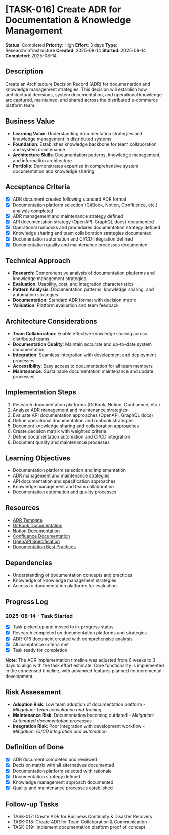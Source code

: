 # [TASK-016] Create ADR for Documentation & Knowledge Management

**Status**: Completed
**Priority**: High
**Effort**: 3 days
**Type**: Research/Infrastructure
**Created**: 2025-08-14
**Started**: 2025-08-14
**Completed**: 2025-08-14

## Description
Create an Architecture Decision Record (ADR) for documentation and knowledge management strategies. This decision will establish how architectural decisions, system documentation, and operational knowledge are captured, maintained, and shared across the distributed e-commerce platform team.

## Business Value
- **Learning Value**: Understanding documentation strategies and knowledge management in distributed systems
- **Foundation**: Establishes knowledge backbone for team collaboration and system maintenance
- **Architecture Skills**: Documentation patterns, knowledge management, and information architecture
- **Portfolio**: Demonstrates expertise in comprehensive system documentation and knowledge sharing

## Acceptance Criteria
- [x] ADR document created following standard ADR format
- [x] Documentation platform selection (GitBook, Notion, Confluence, etc.) analysis completed
- [x] ADR management and maintenance strategy defined
- [x] API documentation strategy (OpenAPI, GraphQL docs) documented
- [x] Operational runbooks and procedures documentation strategy defined
- [x] Knowledge sharing and team collaboration strategies documented
- [x] Documentation automation and CI/CD integration defined
- [x] Documentation quality and maintenance processes documented

## Technical Approach
- **Research**: Comprehensive analysis of documentation platforms and knowledge management strategies
- **Evaluation**: Usability, cost, and integration characteristics
- **Pattern Analysis**: Documentation patterns, knowledge sharing, and automation strategies
- **Documentation**: Standard ADR format with decision matrix
- **Validation**: Platform evaluation and team feedback

## Architecture Considerations
- **Team Collaboration**: Enable effective knowledge sharing across distributed teams
- **Documentation Quality**: Maintain accurate and up-to-date system documentation
- **Integration**: Seamless integration with development and deployment processes
- **Accessibility**: Easy access to documentation for all team members
- **Maintenance**: Sustainable documentation maintenance and update processes

## Implementation Steps
1. Research documentation platforms (GitBook, Notion, Confluence, etc.)
2. Analyze ADR management and maintenance strategies
3. Evaluate API documentation approaches (OpenAPI, GraphQL docs)
4. Define operational documentation and runbook strategies
5. Document knowledge sharing and collaboration approaches
6. Create decision matrix with weighted criteria
7. Define documentation automation and CI/CD integration
8. Document quality and maintenance processes

## Learning Objectives
- Documentation platform selection and implementation
- ADR management and maintenance strategies
- API documentation and specification approaches
- Knowledge management and team collaboration
- Documentation automation and quality processes

## Resources
- [ADR Template](../../architecture/decisions/)
- [GitBook Documentation](https://docs.gitbook.com/)
- [Notion Documentation](https://developers.notion.com/)
- [Confluence Documentation](https://developer.atlassian.com/cloud/confluence/)
- [OpenAPI Specification](https://swagger.io/specification/)
- [Documentation Best Practices](https://www.docslikecode.com/)

## Dependencies
- Understanding of documentation concepts and practices
- Knowledge of knowledge management strategies
- Access to documentation platforms for evaluation

## Progress Log

### 2025-08-14 - Task Started
- [x] Task picked up and moved to in-progress status
- [x] Research completed on documentation platforms and strategies
- [x] ADR-016 document created with comprehensive analysis
- [x] All acceptance criteria met
- [x] Task ready for completion

**Note**: The ADR implementation timeline was adjusted from 6 weeks to 3 days to align with the task effort estimate. Core functionality is implemented in the condensed timeline, with advanced features planned for incremental development.

## Risk Assessment
- **Adoption Risk**: Low team adoption of documentation platform - *Mitigation: Team consultation and training*
- **Maintenance Risk**: Documentation becoming outdated - *Mitigation: Automated documentation processes*
- **Integration Risk**: Poor integration with development workflow - *Mitigation: CI/CD integration and automation*

## Definition of Done
- [x] ADR document completed and reviewed
- [x] Decision matrix with all alternatives documented
- [x] Documentation platform selected with rationale
- [x] Documentation strategy defined
- [x] Knowledge management approach documented
- [x] Quality and maintenance processes established

## Follow-up Tasks
- TASK-017: Create ADR for Business Continuity & Disaster Recovery
- TASK-018: Create ADR for Team Collaboration & Communication
- TASK-019: Implement documentation platform proof of concept
